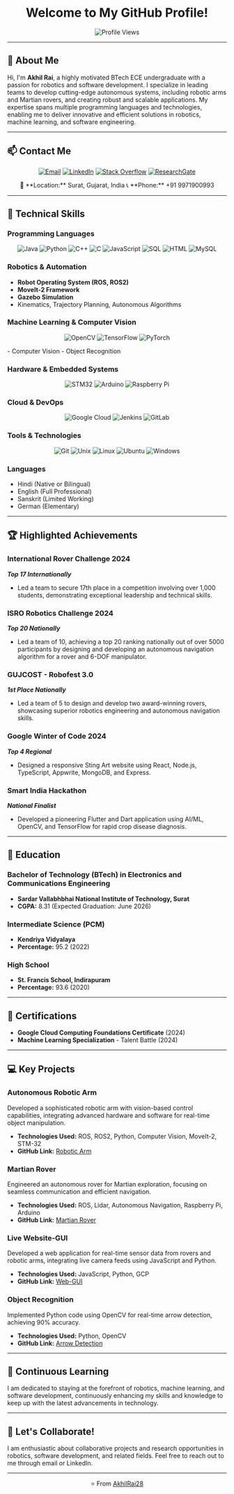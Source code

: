 <h1 align="center">Welcome to My GitHub Profile!</h1>
<p align="center">
  <img src="https://komarev.com/ghpvc/?username=AkhilRai28&style=flat-square&color=blue" alt="Profile Views"/>
</p>

---

## 👋 About Me

Hi, I'm **Akhil Rai**, a highly motivated BTech ECE undergraduate with a passion for robotics and software development. I specialize in leading teams to develop cutting-edge autonomous systems, including robotic arms and Martian rovers, and creating robust and scalable applications. My expertise spans multiple programming languages and technologies, enabling me to deliver innovative and efficient solutions in robotics, machine learning, and software engineering.

---

## 📫 Contact Me

<p align="center">
  <a href="mailto:akhilraiking3434@gmail.com"><img src="https://img.shields.io/badge/Email-D14836?style=for-the-badge&logo=gmail&logoColor=white" alt="Email"></a>
  <a href="https://www.linkedin.com/in/akhil-rai-10686928b/"><img src="https://img.shields.io/badge/LinkedIn-0077B5?style=for-the-badge&logo=linkedin&logoColor=white" alt="LinkedIn"></a>
  <a href="https://stackoverflow.com/users/25370207/akhil"><img src="https://img.shields.io/badge/Stack_Overflow-FE7A16?style=for-the-badge&logo=stack-overflow&logoColor=white" alt="Stack Overflow"></a>
  <a href="https://www.researchgate.net/profile/Akhil-Rai"><img src="https://img.shields.io/badge/ResearchGate-00CCBB?style=for-the-badge&logo=researchgate&logoColor=white" alt="ResearchGate"></a>
</p>

<p align="center">
  📍 **Location:** Surat, Gujarat, India  
  📞 **Phone:** +91 9971900993
</p>

---

## 🔧 Technical Skills

### Programming Languages
<p align="center">
  <img src="https://img.shields.io/badge/Java-ED8B00?style=for-the-badge&logo=java&logoColor=white" alt="Java">
  <img src="https://img.shields.io/badge/Python-3776AB?style=for-the-badge&logo=python&logoColor=white" alt="Python">
  <img src="https://img.shields.io/badge/C%2B%2B-00599C?style=for-the-badge&logo=c%2B%2B&logoColor=white" alt="C++">
  <img src="https://img.shields.io/badge/C-A8B9CC?style=for-the-badge&logo=c&logoColor=white" alt="C">
  <img src="https://img.shields.io/badge/JavaScript-F7DF1E?style=for-the-badge&logo=javascript&logoColor=black" alt="JavaScript">
  <img src="https://img.shields.io/badge/SQL-4479A1?style=for-the-badge&logo=sql&logoColor=white" alt="SQL">
  <img src="https://img.shields.io/badge/HTML5-E34F26?style=for-the-badge&logo=html5&logoColor=white" alt="HTML">
  <img src="https://img.shields.io/badge/MySQL-4479A1?style=for-the-badge&logo=mysql&logoColor=white" alt="MySQL">
</p>

### Robotics & Automation
- **Robot Operating System (ROS, ROS2)**
- **MoveIt-2 Framework**
- **Gazebo Simulation**
- Kinematics, Trajectory Planning, Autonomous Algorithms

### Machine Learning & Computer Vision
<p align="center">
  <img src="https://img.shields.io/badge/OpenCV-5C3EE8?style=for-the-badge&logo=opencv&logoColor=white" alt="OpenCV">
  <img src="https://img.shields.io/badge/TensorFlow-FF6F00?style=for-the-badge&logo=tensorflow&logoColor=white" alt="TensorFlow">
  <img src="https://img.shields.io/badge/PyTorch-EE4C2C?style=for-the-badge&logo=pytorch&logoColor=white" alt="PyTorch">
</p>
- Computer Vision
- Object Recognition

### Hardware & Embedded Systems
<p align="center">
  <img src="https://img.shields.io/badge/STM32-03234B?style=for-the-badge&logo=stmicroelectronics&logoColor=white" alt="STM32">
  <img src="https://img.shields.io/badge/Arduino-00979D?style=for-the-badge&logo=arduino&logoColor=white" alt="Arduino">
  <img src="https://img.shields.io/badge/Raspberry_Pi-A22846?style=for-the-badge&logo=raspberry-pi&logoColor=white" alt="Raspberry Pi">
</p>

### Cloud & DevOps
<p align="center">
  <img src="https://img.shields.io/badge/Google_Cloud-4285F4?style=for-the-badge&logo=google-cloud&logoColor=white" alt="Google Cloud">
  <img src="https://img.shields.io/badge/Jenkins-D24939?style=for-the-badge&logo=jenkins&logoColor=white" alt="Jenkins">
  <img src="https://img.shields.io/badge/GitLab-FC6D26?style=for-the-badge&logo=gitlab&logoColor=white" alt="GitLab">
</p>

### Tools & Technologies
<p align="center">
  <img src="https://img.shields.io/badge/Git-F05032?style=for-the-badge&logo=git&logoColor=white" alt="Git">
  <img src="https://img.shields.io/badge/Unix-000000?style=for-the-badge&logo=unix&logoColor=white" alt="Unix">
  <img src="https://img.shields.io/badge/Linux-FCC624?style=for-the-badge&logo=linux&logoColor=black" alt="Linux">
  <img src="https://img.shields.io/badge/Ubuntu-E95420?style=for-the-badge&logo=ubuntu&logoColor=white" alt="Ubuntu">
  <img src="https://img.shields.io/badge/Windows-0078D6?style=for-the-badge&logo=windows&logoColor=white" alt="Windows">
</p>

### Languages
- Hindi (Native or Bilingual)
- English (Full Professional)
- Sanskrit (Limited Working)
- German (Elementary)

---

## 🏆 Highlighted Achievements

### International Rover Challenge 2024
**_Top 17 Internationally_**
- Led a team to secure 17th place in a competition involving over 1,000 students, demonstrating exceptional leadership and technical skills.

### ISRO Robotics Challenge 2024
**_Top 20 Nationally_**
- Led a team of 10, achieving a top 20 ranking nationally out of over 5000 participants by designing and developing an autonomous navigation algorithm for a rover and 6-DOF manipulator.

### GUJCOST - Robofest 3.0
**_1st Place Nationally_**
- Led a team of 5 to design and develop two award-winning rovers, showcasing superior robotics engineering and autonomous navigation skills.

### Google Winter of Code 2024
**_Top 4 Regional_**
- Designed a responsive Sting Art website using React, Node.js, TypeScript, Appwrite, MongoDB, and Express.

### Smart India Hackathon
**_National Finalist_**
- Developed a pioneering Flutter and Dart application using AI/ML, OpenCV, and TensorFlow for rapid crop disease diagnosis.

---

## 📘 Education

### Bachelor of Technology (BTech) in Electronics and Communications Engineering
- **Sardar Vallabhbhai National Institute of Technology, Surat**
- **CGPA:** 8.31 (Expected Graduation: June 2026)

### Intermediate Science (PCM)
- **Kendriya Vidyalaya**
- **Percentage:** 95.2 (2022)

### High School
- **St. Francis School, Indirapuram**
- **Percentage:** 93.6 (2020)

---

## 📜 Certifications

- **Google Cloud Computing Foundations Certificate** (2024)
- **Machine Learning Specialization** - Talent Battle (2024)

---

## 💻 Key Projects

### Autonomous Robotic Arm
Developed a sophisticated robotic arm with vision-based control capabilities, integrating advanced hardware and software for real-time object manipulation.
- **Technologies Used:** ROS, ROS2, Python, Computer Vision, MoveIt-2, STM-32
- **GitHub Link:** [Robotic Arm](https://github.com/AkhilRai28/Robotic-Arms)

### Martian Rover
Engineered an autonomous rover for Martian exploration, focusing on seamless communication and efficient navigation.
- **Technologies Used:** ROS, Lidar, Autonomous Navigation, Raspberry Pi, Arduino
- **GitHub Link:** [Martian Rover](https://github.com/AkhilRai28/Mars-Rover)

### Live Website-GUI
Developed a web application for real-time sensor data from rovers and robotic arms, integrating live camera feeds using JavaScript and Python.
- **Technologies Used:** JavaScript, Python, GCP
- **GitHub Link:** [Web-GUI](https://github.com/AkhilRai28/Web-GUI)

### Object Recognition
Implemented Python code using OpenCV for real-time arrow detection, achieving 90% accuracy.
- **Technologies Used:** Python, OpenCV
- **GitHub Link:** [Arrow Detection](https://github.com/AkhilRai28/Arrow-Detection)

---

## 🌱 Continuous Learning
I am dedicated to staying at the forefront of robotics, machine learning, and software development, continuously enhancing my skills and knowledge to keep up with the latest advancements in technology.

---

## 🤝 Let's Collaborate!
I am enthusiastic about collaborative projects and research opportunities in robotics, software development, and related fields. Feel free to reach out to me through email or LinkedIn.

---

<p align="center">
  ⭐️ From <a href="https://github.com/AkhilRai28">AkhilRai28</a>
</p>
